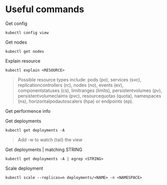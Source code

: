 # Useful commands

Get config
```
kubectl config view
```

Get nodes
```
kubectl get nodes
```

Explain resource

```
kubectl explain <RESOURCE>
```
> Possible resource types include: pods (po), services (svc), replicationcontrollers (rc), nodes (no), events (ev), componentstatuses (cs), limitranges (limits), persistentvolumes (pv), persistentvolumeclaims (pvc), resourcequotas (quota), namespaces (ns), horizontalpodautoscalers (hpa) or endpoints (ep).

Get <RESOURCE> performence info 

Get deployments

```
kubectl get deployments -A
```
>Add -w to watch (tail) the view

Get deployments | matching STRING

```
kubectl get deployments -A | egrep <STRING> 
```



Scale deployment

```
kubectl scale --replicas=n deployments/<NAME> -n <NAMESPACE>
```